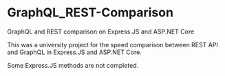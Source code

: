 # GraphQL_REST-Comparison
GraphQL and REST comparison on Express.JS and ASP.NET Core 

This was a university project for the speed comparison between REST API and GraphQL in Express.JS and ASP.NET Core.

Some Express.JS methods are not completed.
